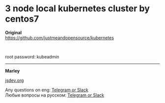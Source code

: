 # 3 node local kubernetes cluster by centos7

**Original**  
https://github.com/justmeandopensource/kubernetes

<br/>

root password: kubeadmin


---

**Marley**

<a href="https://jsdev.org">jsdev.org</a>

Any questions on eng: <a href="https://jsdev.org/chat/">Telegram or Slack</a>  
Любые вопросы на русском: <a href="https://jsdev.ru/chat/">Telegram or Slack</a>
